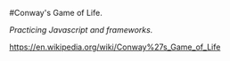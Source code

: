 #Conway's Game of Life.

*Practicing Javascript and frameworks.*

https://en.wikipedia.org/wiki/Conway%27s_Game_of_Life
